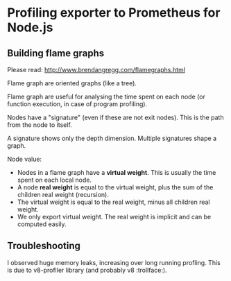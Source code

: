 # Profiling exporter to Prometheus for Node.js

## Building flame graphs

Please read: http://www.brendangregg.com/flamegraphs.html

Flame graph are oriented graphs (like a tree).

Flame graph are useful for analysing the time spent on each node (or function execution, in case of program profiling).

Nodes have a "signature" (even if these are not exit nodes). This is the path from the <root> node to itself.

A signature shows only the depth dimension. Multiple signatures shape a graph.

Node value:
- Nodes in a flame graph have a **virtual weight**. This is usually the time spent on each local node.
- A node **real weight** is equal to the virtual weight, plus the sum of the children real weight (recursion).
- The virtual weight is equal to the real weight, minus all children real weight.
- We only export virtual weight. The real weight is implicit and can be computed easily.

## Troubleshooting

I observed huge memory leaks, increasing over long running profling. This is due to v8-profiler library (and probably v8 :trollface:).
